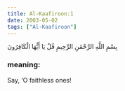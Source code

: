 ```yaml
---
title: Al-Kaafiroon:1
date: 2003-05-02
tags: ["Al-Kaafiroon"]
---
```

بِسْمِ اللَّهِ الرَّحْمَٰنِ الرَّحِيمِ قُلْ يَا أَيُّهَا الْكَافِرُونَ
### meaning: 
Say, ‘O faithless ones!
